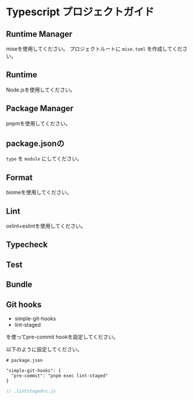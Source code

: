 # Typescript プロジェクトガイド

## Runtime Manager

miseを使用してください。
プロジェクトルートに `mise.toml` を作成してください。

## Runtime

Node.jsを使用してください。

## Package Manager

pnpmを使用してください。

## package.jsonの

`type` を `module` にしてください。

## Format

biomeを使用してください。

## Lint

oxlint+eslintを使用してください。

## Typecheck

## Test

## Bundle

## Git hooks

- simple-git-hooks
- lint-staged

を使ってpre-commit hookを設定してください。

以下のように設定してください。

```
# package.json

"simple-git-hooks": {
  "pre-commit": "pnpm exec lint-staged"
}
```

```js
// .lintstagedrc.js
```